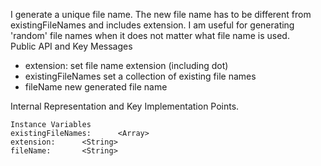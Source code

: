 I generate a unique file name.
The new file name has to be different from existingFileNames and includes extension.
I am useful for generating 'random' file names when it does not matter what file name is used.  
Public API and Key Messages

- extension: 			set file name extension (including dot)  
- existingFileNames	set a collection of existing file names
- fileName			new generated file name

Internal Representation and Key Implementation Points.

    Instance Variables
	existingFileNames:		<Array>
	extension:		<String>
	fileName:		<String>
